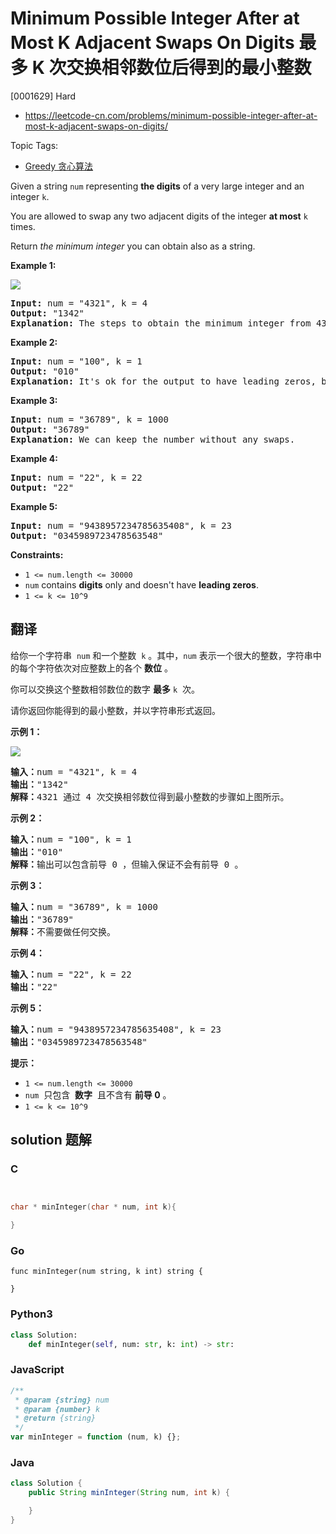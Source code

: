 # Minimum Possible Integer After at Most K Adjacent Swaps On Digits 最多 K 次交换相邻数位后得到的最小整数

[0001629] Hard

- https://leetcode-cn.com/problems/minimum-possible-integer-after-at-most-k-adjacent-swaps-on-digits/

Topic Tags:

- [Greedy 贪心算法](https://leetcode-cn.com/tag/greedy/)

Given a string `num` representing **the digits** of a very large integer and an integer `k`.

You are allowed to swap any two adjacent digits of the integer **at most** `k` times.

Return _the minimum integer_ you can obtain also as a string.

**Example 1:**

![](https://assets.leetcode.com/uploads/2020/06/17/q4_1.jpg)

<pre><strong>Input:</strong> num = "4321", k = 4
<strong>Output:</strong> "1342"
<strong>Explanation:</strong> The steps to obtain the minimum integer from 4321 with 4 adjacent swaps are shown.
</pre>

**Example 2:**

<pre><strong>Input:</strong> num = "100", k = 1
<strong>Output:</strong> "010"
<strong>Explanation:</strong> It's ok for the output to have leading zeros, but the input is guaranteed not to have any leading zeros.
</pre>

**Example 3:**

<pre><strong>Input:</strong> num = "36789", k = 1000
<strong>Output:</strong> "36789"
<strong>Explanation:</strong> We can keep the number without any swaps.
</pre>

**Example 4:**

<pre><strong>Input:</strong> num = "22", k = 22
<strong>Output:</strong> "22"
</pre>

**Example 5:**

<pre><strong>Input:</strong> num = "9438957234785635408", k = 23
<strong>Output:</strong> "0345989723478563548"
</pre>

**Constraints:**

- `1 <= num.length <= 30000`
- `num` contains **digits** only and doesn't have **leading zeros**.
- `1 <= k <= 10^9`

## 翻译

给你一个字符串  `num` 和一个整数  `k` 。其中，`num` 表示一个很大的整数，字符串中的每个字符依次对应整数上的各个 **数位** 。

你可以交换这个整数相邻数位的数字 **最多** `k`  次。

请你返回你能得到的最小整数，并以字符串形式返回。

**示例 1：**

![](https://assets.leetcode.com/uploads/2020/06/17/q4_1.jpg)

<pre><strong>输入：</strong>num = "4321", k = 4
<strong>输出：</strong>"1342"
<strong>解释：</strong>4321 通过 4 次交换相邻数位得到最小整数的步骤如上图所示。
</pre>

**示例 2：**

<pre><strong>输入：</strong>num = "100", k = 1
<strong>输出：</strong>"010"
<strong>解释：</strong>输出可以包含前导 0 ，但输入保证不会有前导 0 。
</pre>

**示例 3：**

<pre><strong>输入：</strong>num = "36789", k = 1000
<strong>输出：</strong>"36789"
<strong>解释：</strong>不需要做任何交换。
</pre>

**示例 4：**

<pre><strong>输入：</strong>num = "22", k = 22
<strong>输出：</strong>"22"
</pre>

**示例 5：**

<pre><strong>输入：</strong>num = "9438957234785635408", k = 23
<strong>输出：</strong>"0345989723478563548"
</pre>

**提示：**

- `1 <= num.length <= 30000`
- `num`  只包含  **数字**  且不含有 **前导 0** 。
- `1 <= k <= 10^9`

## solution 题解

### C

```c


char * minInteger(char * num, int k){

}
```

### Go

```golang
func minInteger(num string, k int) string {

}
```

### Python3

```python
class Solution:
    def minInteger(self, num: str, k: int) -> str:
```

### JavaScript

```javascript
/**
 * @param {string} num
 * @param {number} k
 * @return {string}
 */
var minInteger = function (num, k) {};
```

### Java

```java
class Solution {
    public String minInteger(String num, int k) {

    }
}
```
